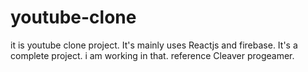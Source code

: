 # youtube-clone
it is youtube clone project. It's mainly uses Reactjs and firebase. It's a complete project. i am working in that.
reference Cleaver progeamer.


